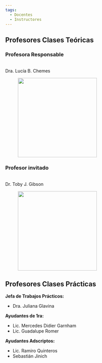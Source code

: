 ```yaml
---
tags:
  - Docentes
  - Instructores
---
```


## Profesores Clases Teóricas

### **Profesora Responsable** 
<br>Dra. Lucía B. Chemes

<figure class="image is-128x128">
  <img class= "is-rounded" src="./img/lucia.png" width=250>
</figure>

<!--
**Profesor invitado** 
<br>Dr. Nicolás Palópoli

<figure class="image is-128x128">
  <img class= "is-rounded" src="./img/nico.png">
</figure>

-->

### **Profesor invitado** 
<br>Dr. Toby J. Gibson

<figure class="image is-128x128">
  <img class= "is-rounded" src="./img/toby.png" width=250>
</figure>

## Profesores Clases Prácticas

**Jefa de Trabajos Prácticos:**

* Dra. Juliana Glavina

**Ayudantes de 1ra:**

* Lic. Mercedes Didier Garnham
* Lic. Guadalupe Romer

**Ayudantes Adscriptos:**

* Lic. Ramiro Quinteros
* Sebastián Jinich

